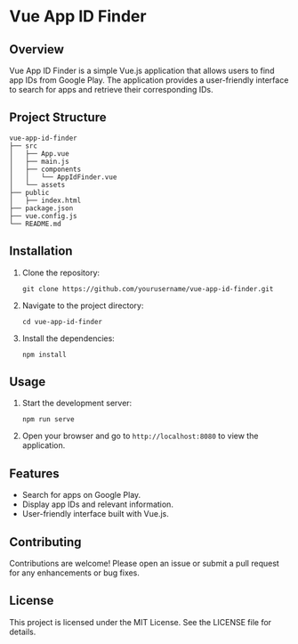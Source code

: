 # Vue App ID Finder

## Overview
Vue App ID Finder is a simple Vue.js application that allows users to find app IDs from Google Play. The application provides a user-friendly interface to search for apps and retrieve their corresponding IDs.

## Project Structure
```
vue-app-id-finder
├── src
│   ├── App.vue
│   ├── main.js
│   ├── components
│   │   └── AppIdFinder.vue
│   └── assets
├── public
│   ├── index.html
├── package.json
├── vue.config.js
└── README.md
```

## Installation

1. Clone the repository:
   ```
   git clone https://github.com/yourusername/vue-app-id-finder.git
   ```

2. Navigate to the project directory:
   ```
   cd vue-app-id-finder
   ```

3. Install the dependencies:
   ```
   npm install
   ```

## Usage

1. Start the development server:
   ```
   npm run serve
   ```

2. Open your browser and go to `http://localhost:8080` to view the application.

## Features

- Search for apps on Google Play.
- Display app IDs and relevant information.
- User-friendly interface built with Vue.js.

## Contributing
Contributions are welcome! Please open an issue or submit a pull request for any enhancements or bug fixes.

## License
This project is licensed under the MIT License. See the LICENSE file for details.
